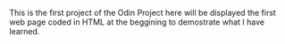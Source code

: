 This is the first project of the Odin Project here will be displayed the first web page coded in HTML at the beggining to demostrate what I have learned.
